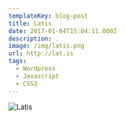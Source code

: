 ```yaml
---
templateKey: blog-post
title: Latis
date: 2017-01-04T15:04:11.000Z
description: . 
image: /img/latis.png
url: http://lat.is
tags:
  - Wordpress
  - Javascript
  - CSS3
---
```

![Latis](/img/latis.png)
